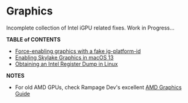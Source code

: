 # Graphics
Incomplete collection of Intel iGPU related fixes. Work in Progress…

**TABLE of CONTENTS**

- [Force-enabling graphics with a fake ig-platform-id](https://github.com/5T33Z0/OC-Little-Translated/blob/main/11_iGPU/Fake_ig-platform-id.md)
- [Enabling Skylake Graphics in macOS 13](https://github.com/5T33Z0/OC-Little-Translated/blob/main/11_iGPU/Enabling_Skylake_Graphics_in_macOS13.md)
- [Obtaining an Intel Register Dump in Linux](https://github.com/5T33Z0/OC-Little-Translated/blob/main/11_iGPU/Intel_Reg_Dump.md#readme)

**NOTES**

- For old AMD GPUs, check Rampage Dev's excellent [AMD Graphics Guide](https://web.archive.org/web/20170814210930/http://www.rampagedev.com/guides/graphic-cards-injection/)
